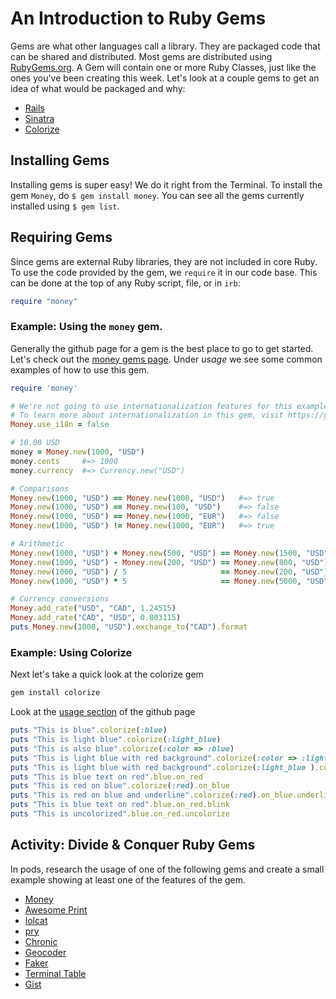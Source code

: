 # An Introduction to Ruby Gems
Gems are what other languages call a library. They are packaged code that can be shared and distributed. Most gems are distributed using [RubyGems.org](https://rubygems.org/). A Gem will contain one or more
Ruby Classes, just like the ones you've been creating this week. Let's look at a couple gems to get an idea of what would be packaged and why:

- [Rails](https://rubygems.org/gems/rails)
- [Sinatra](https://rubygems.org/gems/sinatra)
- [Colorize](https://rubygems.org/gems/colorize)

## Installing Gems
Installing gems is super easy! We do it right from the Terminal. To install the gem `Money`, do `$ gem install money`. You can see all the gems currently installed using `$ gem list`.

## Requiring Gems
Since gems are external Ruby libraries, they are not included in core Ruby. To use the code provided by the gem, we `require` it in our code base. This can be done at the top of any Ruby script, file, or in `irb`:

```ruby
require "money"
```

### Example: Using the `money` gem.
Generally the github page for a gem is the best place to go to get started. Let's check out the [money gems page](https://github.com/RubyMoney/money). Under _usage_ we see some common examples of how to use this gem.

```ruby
require 'money'

# We're not going to use internationalization features for this example.
# To learn more about internationalization in this gem, visit https://github.com/RubyMoney/money
Money.use_i18n = false

# 10.00 USD
money = Money.new(1000, "USD")
money.cents     #=> 1000
money.currency  #=> Currency.new("USD")

# Comparisons
Money.new(1000, "USD") == Money.new(1000, "USD")   #=> true
Money.new(1000, "USD") == Money.new(100, "USD")    #=> false
Money.new(1000, "USD") == Money.new(1000, "EUR")   #=> false
Money.new(1000, "USD") != Money.new(1000, "EUR")   #=> true

# Arithmetic
Money.new(1000, "USD") + Money.new(500, "USD") == Money.new(1500, "USD")
Money.new(1000, "USD") - Money.new(200, "USD") == Money.new(800, "USD")
Money.new(1000, "USD") / 5                     == Money.new(200, "USD")
Money.new(1000, "USD") * 5                     == Money.new(5000, "USD")

# Currency conversions
Money.add_rate("USD", "CAD", 1.24515)
Money.add_rate("CAD", "USD", 0.803115)
puts Money.new(1000, "USD").exchange_to("CAD").format
```

### Example: Using Colorize
Next let's take a quick look at the colorize gem

```bash
gem install colorize
```

Look at the [usage section](https://github.com/fazibear/colorize) of the github page

```ruby
puts "This is blue".colorize(:blue)
puts "This is light blue".colorize(:light_blue)
puts "This is also blue".colorize(:color => :blue)
puts "This is light blue with red background".colorize(:color => :light_blue, :background => :red)
puts "This is light blue with red background".colorize(:light_blue ).colorize( :background => :red)
puts "This is blue text on red".blue.on_red
puts "This is red on blue".colorize(:red).on_blue
puts "This is red on blue and underline".colorize(:red).on_blue.underline
puts "This is blue text on red".blue.on_red.blink
puts "This is uncolorized".blue.on_red.uncolorize
```

## Activity: Divide & Conquer Ruby Gems
In pods, research the usage of one of the following gems and create a small example showing at least one of the features of the gem.

- [Money](http://rubymoney.github.io/money/)
- [Awesome Print](https://github.com/awesome-print/awesome_print)
- [lolcat](https://github.com/busyloop/lolcat)
- [pry](https://github.com/pry/pry)
- [Chronic](https://github.com/mojombo/chronic)
- [Geocoder](http://www.rubygeocoder.com/)
- [Faker](https://github.com/stympy/faker)
- [Terminal Table](https://github.com/tj/terminal-table)
- [Gist](https://github.com/defunkt/gist)
